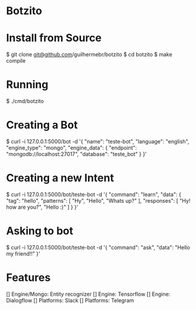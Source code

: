 # Botzito

# Install from Source

$ git clone git@github.com/guilhermebr/botzito
$ cd botzito
$ make compile

# Running

$ ./cmd/botzito

# Creating a Bot

$ curl -i 127.0.0.1:5000/bot -d '{
	"name": "teste-bot",
	"language": "english",
	"engine_type": "mongo",
	"engine_data": {
		"endpoint": "mongodb://localhost:27017",
		"database": "teste_bot"
	}
}'

# Creating a new Intent

$ curl -i 127.0.0.1:5000/bot/teste-bot -d '{
	"command": "learn",
  "data": {
  	"tag": "hello",
   	"patterns": [
    	"Hy",
      "Hello",
      "Whats up?"
    ],
    "responses": [
    	"Hy! how are you?",
      "Hello :)"
    ]
  }
}'

# Asking to bot

$ curl -i 127.0.0.1:5000/bot/teste-bot -d '{
	"command": "ask",
  "data": "Hello my friend!!"
}'


# Features

[] Engine/Mongo: Entity recognizer
[] Engine: Tensorflow
[] Engine: Dialogflow
[] Platforms: Slack
[] Platforms: Telegram
